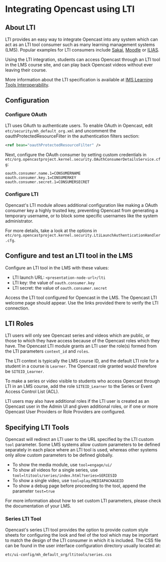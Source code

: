 Integrating Opencast using LTI
==============================


About LTI
---------

LTI provides an easy way to integrate Opencast into any system which can act as an LTI tool consumer such as many
learning management systems (LMS). Popular examples for LTI consumers include [Sakai](https://sakailms.org),
[Moodle](https://moodle.org) or [ILIAS](https://ilias.de).

Using the LTI integration, students can access Opencast through an LTI tool in the LMS course site, and can play back
Opencast videos without ever leaving their course.

More information about the LTI specification is available at
[IMS Learning Tools Interoperability](https://imsglobal.org/activity/learning-tools-interoperability).


Configuration
-------------


### Configure OAuth

LTI uses OAuth to authenticate users. To enable OAuth in Opencast, edit `etc/security/mh_default_org.xml` and uncomment
the oauthProtectedResourceFilter in the authentication filters section:

```xml
<ref bean="oauthProtectedResourceFilter" />
```

Next, configure the OAuth consumer by setting custom credentials in
`etc/org.opencastproject.kernel.security.OAuthConsumerDetailsService.cfg`:

```properties
oauth.consumer.name.1=CONSUMERNAME
oauth.consumer.key.1=CONSUMERKEY
oauth.consumer.secret.1=CONSUMERSECRET
```


### Configure LTI

Opencast's LTI module allows additional configuration like making a OAuth consumer key a highly trusted key, preventing
Opencast from generating a temporary username, or to block some specific usernames like the system administrator.

For more details, take a look at the options in
`etc/org.opencastproject.kernel.security.LtiLaunchAuthenticationHandler.cfg`.


Configure and test an LTI tool in the LMS
-----------------------------------------

Configure an LTI tool in the LMS with these values:

- LTI launch URL: `<presentation-node-url>/lti`
- LTI key: the value of `oauth.consumer.key`
- LTI secret: the value of `oauth.consumer.secret`

Access the LTI tool configured for Opencast in the LMS. The Opencast LTI welcome page should appear. Use the links
provided there to verify the LTI connection.


LTI Roles
---------

LTI users will only see Opencast series and videos which are public, or those to which they have access
because of the Opencast roles which they have. The Opencast LTI module grants an LTI user the role(s) formed
from the LTI parameters `context_id` and `roles`.

The LTI context is typically the LMS course ID, and the default LTI role for a student in a course is `Learner`.
The Opencast role granted would therefore be `SITEID_Learner`.

To make a series or video visible to students who access Opencast through LTI in an LMS course,
add the role `SITEID_Learner` to the Series or Event Access Control List (ACL).

LTI users may also have additional roles if the LTI user is created as an Opencast user in the Admin UI and
given additional roles, or if one or more Opencast User Providers or Role Providers are configured.


Specifying LTI Tools
--------------------

Opencast will redirect an LTI user to the URL specified by the LTI custom `tool` parameter. Some LMS systems allow
custom parameters to be defined separately in each place where an LTI tool is used, whereas other systems only allow
custom parameters to be defined globally.

- To show the media module, use `tool=engage/ui/`
- To show all videos for a single series, use `tool=ltitools/series/index.html?series=SERIESID`
- To show a single video, use `tool=play/MEDIAPACKAGEID`
- To show a debug page before proceeding to the tool, append the parameter `test=true`

For more information about how to set custom LTI parameters, please check the documentation of your LMS.


### Series LTI Tool

Opencast's series LTI tool provides the option to provide custom style sheets for configuring the look and feel of the
tool which may be important to match the design of the LTI consumer in which it is included. The CSS file can be found
in the user interface configuration directory usually located at:

    etc/ui-config/mh_default_org/ltitools/series.css

